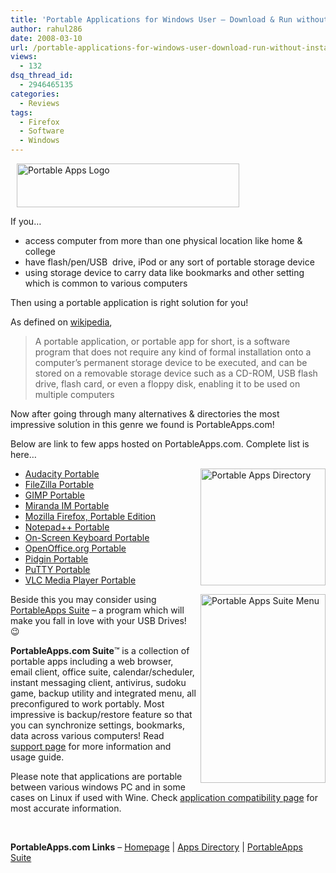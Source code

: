 ```yaml
---
title: 'Portable Applications for Windows User – Download & Run without Installation!'
author: rahul286
date: 2008-03-10
url: /portable-applications-for-windows-user-download-run-without-installation/
views:
  - 132
dsq_thread_id:
  - 2946465135
categories:
  - Reviews
tags:
  - Firefox
  - Software
  - Windows
---
```

[<img class="wp-image-53162" style="border-right: 0px;border-top: 0px;margin: 0px 0px 0px 10px;border-left: 0px;border-bottom: 0px" height="70" alt="Portable Apps Logo" src="http://cdn.devilsworkshop.org/files/2008/03/image-thumb.png" width="356" border="0" />][1] 

If you&#8230;

  * access computer from more than one physical location like home & college 
  * have flash/pen/USB&#160; drive, iPod or any sort of portable storage device 
  * using storage device to carry data like bookmarks and other setting which is common to various computers 

Then using a portable application is right solution for you! 

As defined on <a href="http://en.wikipedia.org/wiki/Portable_app" onclick="_gaq.push(['_trackEvent', 'outbound-article', 'http://en.wikipedia.org/wiki/Portable_app', 'wikipedia']);" >wikipedia</a>,

> A portable application, or portable app for short, is a software program that does not require any kind of formal installation onto a computer&#8217;s permanent storage device to be executed, and can be stored on a removable storage device such as a CD-ROM, USB flash drive, flash card, or even a floppy disk, enabling it to be used on multiple computers

Now after going through many alternatives & directories the most impressive solution in this genre we found is PortableApps.com! 

Below are link to few apps hosted on PortableApps.com. Complete list is here&#8230; 

[<img style="border-top-width: 0px;border-left-width: 0px;border-bottom-width: 0px;margin: 0px 0px 0px 10px;border-right-width: 0px" height="187" alt="Portable Apps Directory" src="http://cdn.devilsworkshop.org/files/2008/03/image-thumb1.png" width="200" align="right" border="0" />][2]

  * <a href="http://portableapps.com/apps/music_video/audacity_portable" onclick="_gaq.push(['_trackEvent', 'outbound-article', 'http://portableapps.com/apps/music_video/audacity_portable', 'Audacity Portable']);" >Audacity Portable</a> 
  * <a href="http://portableapps.com/apps/internet/filezilla_portable" onclick="_gaq.push(['_trackEvent', 'outbound-article', 'http://portableapps.com/apps/internet/filezilla_portable', 'FileZilla Portable']);" >FileZilla Portable</a> 
  * <a href="http://portableapps.com/apps/graphics_pictures/gimp_portable" onclick="_gaq.push(['_trackEvent', 'outbound-article', 'http://portableapps.com/apps/graphics_pictures/gimp_portable', 'GIMP Portable']);" >GIMP Portable</a> 
  * <a href="http://portableapps.com/apps/internet/miranda_portable" onclick="_gaq.push(['_trackEvent', 'outbound-article', 'http://portableapps.com/apps/internet/miranda_portable', 'Miranda IM Portable']);" >Miranda IM Portable</a> 
  * <a href="http://portableapps.com/apps/internet/firefox_portable" onclick="_gaq.push(['_trackEvent', 'outbound-article', 'http://portableapps.com/apps/internet/firefox_portable', 'Mozilla Firefox, Portable Edition']);" >Mozilla Firefox, Portable Edition</a> 
  * <a href="http://portableapps.com/apps/development/notepadpp_portable" onclick="_gaq.push(['_trackEvent', 'outbound-article', 'http://portableapps.com/apps/development/notepadpp_portable', 'Notepad++ Portable']);" >Notepad++ Portable</a> 
  * <a href="http://portableapps.com/apps/accessibility/on-screen_keyboard_portable" onclick="_gaq.push(['_trackEvent', 'outbound-article', 'http://portableapps.com/apps/accessibility/on-screen_keyboard_portable', 'On-Screen Keyboard Portable']);" >On-Screen Keyboard Portable</a> 
  * <a href="http://portableapps.com/apps/office/openoffice_portable" onclick="_gaq.push(['_trackEvent', 'outbound-article', 'http://portableapps.com/apps/office/openoffice_portable', 'OpenOffice.org Portable']);" >OpenOffice.org Portable</a> 
  * <a href="http://portableapps.com/apps/internet/pidgin_portable" onclick="_gaq.push(['_trackEvent', 'outbound-article', 'http://portableapps.com/apps/internet/pidgin_portable', 'Pidgin Portable']);" >Pidgin Portable</a> 
  * <a href="http://portableapps.com/apps/internet/putty_portable" onclick="_gaq.push(['_trackEvent', 'outbound-article', 'http://portableapps.com/apps/internet/putty_portable', 'PuTTY Portable']);" >PuTTY Portable</a> 
  * <a href="http://portableapps.com/apps/music_video/vlc_portable" onclick="_gaq.push(['_trackEvent', 'outbound-article', 'http://portableapps.com/apps/music_video/vlc_portable', 'VLC Media Player Portable']);" >VLC Media Player Portable</a> 

[<img style="border-right: 0px;border-top: 0px;margin: 0px 0px 0px 5px;border-left: 0px;border-bottom: 0px" height="302" alt="Portable Apps Suite Menu" src="http://cdn.devilsworkshop.org/files/2008/03/image-thumb2.png" width="200" align="right" border="0" />][3]Beside this you may consider using <a href="http://portableapps.com/suite" onclick="_gaq.push(['_trackEvent', 'outbound-article', 'http://portableapps.com/suite', 'PortableApps Suite']);" >PortableApps Suite</a> &#8211; a program which will make you fall in love with your USB Drives! 😉

**PortableApps.com Suite**&#8482; is a collection of portable apps including a web browser, email client, office suite, calendar/scheduler, instant messaging client, antivirus, sudoku game, backup utility and integrated menu, all preconfigured to work portably. Most impressive is backup/restore feature so that you can synchronize settings, bookmarks, data across various computers! Read <a href="http://portableapps.com/support/portable_apps_suite" onclick="_gaq.push(['_trackEvent', 'outbound-article', 'http://portableapps.com/support/portable_apps_suite', 'support page']);" >support page</a> for more information and usage guide.

Please note that applications are portable between various windows PC and in some cases on Linux if used with Wine. Check <a href="http://portableapps.com/apps/compatibility" onclick="_gaq.push(['_trackEvent', 'outbound-article', 'http://portableapps.com/apps/compatibility', 'application compatibility page']);" >application compatibility page</a> for most accurate information.

&#160;

**PortableApps.com Links** &#8211; <a href="http://portableapps.com/" onclick="_gaq.push(['_trackEvent', 'outbound-article', 'http://portableapps.com/', 'Homepage']);" >Homepage</a> | <a href="http://portableapps.com/apps" onclick="_gaq.push(['_trackEvent', 'outbound-article', 'http://portableapps.com/apps', 'Apps Directory']);" >Apps Directory</a> | <a href="http://portableapps.com/suite" onclick="_gaq.push(['_trackEvent', 'outbound-article', 'http://portableapps.com/suite', 'PortableApps Suite']);" >PortableApps Suite</a>

 [1]: http://cdn.devilsworkshop.org/files/2008/03/image3.png
 [2]: http://cdn.devilsworkshop.org/files/2008/03/image4.png
 [3]: http://cdn.devilsworkshop.org/files/2008/03/image5.png
